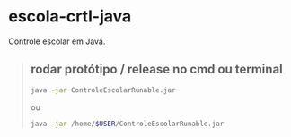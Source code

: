# escola-crtl-java
Controle escolar em Java.

> ## rodar protótipo / release no cmd ou terminal
> ```bash
> java -jar ControleEscolarRunable.jar
> ```
> ou
> ```bash
> java -jar /home/$USER/ControleEscolarRunable.jar
> ```
